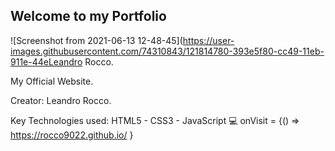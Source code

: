 
## Welcome to my Portfolio

![Screenshot from 2021-06-13 12-48-45](https://user-images.githubusercontent.com/74310843/121814780-393e5f80-cc49-11eb-911e-44eLeandro Rocco.


My Official Website.

Creator: Leandro Rocco.

Key Technologies used: HTML5 - CSS3 - JavaScript
💻 onVisit = {() => https://rocco9022.github.io/ }  





